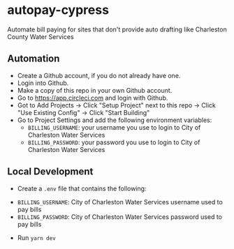 # autopay-cypress
Automate bill paying for sites that don't provide auto drafting like Charleston County Water Services

## Automation
* Create a Github account, if you do not already have one.
* Login into Github.
* Make a copy of this repo in your own Github account.
* Go to https://app.circleci.com and login with Github.
* Got to Add Projects -> Click "Setup Project" next to this repo -> Click "Use Existing Config" -> Click "Start Building"
* Go to Project Settings and add the following environment variables:
  * `BILLING_USERNAME`: your username you use to login to City of Charleston Water Services
  * `BILLING_PASSWORD`: your password you use to login to City of Charleston Water Services

## Local Development
* Create a `.env` file that contains the following:
- `BILLING_USERNAME`: City of Charleston Water Services username used to pay bills
- `BILLING_PASSWORD`: City of Charleston Water Services password used to pay bills
* Run `yarn dev`
